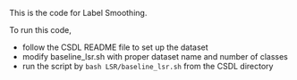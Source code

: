 This is the code for Label Smoothing.

To run this code,
- follow the CSDL README file to set up the dataset
- modify baseline_lsr.sh with proper dataset name and number of classes
- run the script by `bash LSR/baseline_lsr.sh` from the CSDL directory